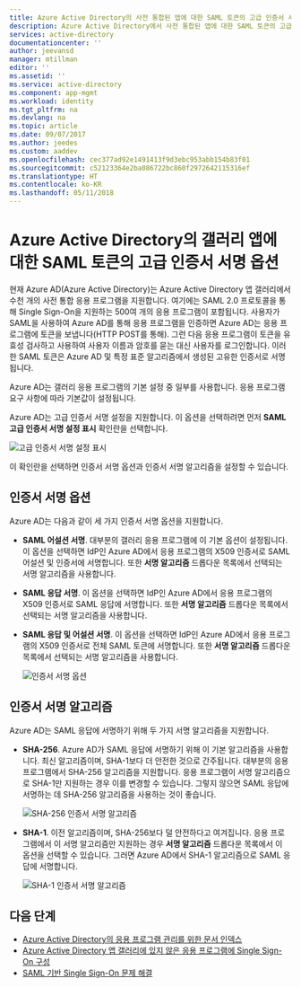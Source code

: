 ```yaml
---
title: Azure Active Directory의 사전 통합된 앱에 대한 SAML 토큰의 고급 인증서 서명 옵션 | Microsoft Docs
description: Azure Active Directory에서 사전 통합된 앱에 대한 SAML 토큰의 고급 인증서 서명 옵션을 사용하는 방법을 알아봅니다.
services: active-directory
documentationcenter: ''
author: jeevansd
manager: mtillman
editor: ''
ms.assetid: ''
ms.service: active-directory
ms.component: app-mgmt
ms.workload: identity
ms.tgt_pltfrm: na
ms.devlang: na
ms.topic: article
ms.date: 09/07/2017
ms.author: jeedes
ms.custom: aaddev
ms.openlocfilehash: cec377ad92e1491413f9d3ebc953abb154b83f01
ms.sourcegitcommit: c52123364e2ba086722bc860f2972642115316ef
ms.translationtype: HT
ms.contentlocale: ko-KR
ms.lasthandoff: 05/11/2018
---
```

# <a name="advanced-certificate-signing-options-in-the-saml-token-for-gallery-apps-in-azure-active-directory"></a>Azure Active Directory의 갤러리 앱에 대한 SAML 토큰의 고급 인증서 서명 옵션
현재 Azure AD(Azure Active Directory)는 Azure Active Directory 앱 갤러리에서 수천 개의 사전 통합 응용 프로그램을 지원합니다. 여기에는 SAML 2.0 프로토콜을 통해 Single Sign-On을 지원하는 500여 개의 응용 프로그램이 포함됩니다. 사용자가 SAML을 사용하여 Azure AD를 통해 응용 프로그램을 인증하면 Azure AD는 응용 프로그램에 토큰을 보냅니다(HTTP POST를 통해). 그런 다음 응용 프로그램이 토큰을 유효성 검사하고 사용하여 사용자 이름과 암호를 묻는 대신 사용자를 로그인합니다. 이러한 SAML 토큰은 Azure AD 및 특정 표준 알고리즘에서 생성된 고유한 인증서로 서명됩니다.

Azure AD는 갤러리 응용 프로그램의 기본 설정 중 일부를 사용합니다. 응용 프로그램 요구 사항에 따라 기본값이 설정됩니다.

Azure AD는 고급 인증서 서명 설정을 지원합니다. 이 옵션을 선택하려면 먼저 **SAML 고급 인증서 서명 설정 표시** 확인란을 선택합니다.

![고급 인증서 서명 설정 표시](./media/active-directory-enterprise-apps-advance-certificate-options/saml-advance-certificate.png)

이 확인란을 선택하면 인증서 서명 옵션과 인증서 서명 알고리즘을 설정할 수 있습니다.

## <a name="certificate-signing-options"></a>인증서 서명 옵션

Azure AD는 다음과 같이 세 가지 인증서 서명 옵션을 지원합니다.

* **SAML 어설션 서명**. 대부분의 갤러리 응용 프로그램에 이 기본 옵션이 설정됩니다. 이 옵션을 선택하면 IdP인 Azure AD에서 응용 프로그램의 X509 인증서로 SAML 어설션 및 인증서에 서명합니다. 또한 **서명 알고리즘** 드롭다운 목록에서 선택되는 서명 알고리즘을 사용합니다.

* **SAML 응답 서명**. 이 옵션을 선택하면 IdP인 Azure AD에서 응용 프로그램의 X509 인증서로 SAML 응답에 서명합니다. 또한 **서명 알고리즘** 드롭다운 목록에서 선택되는 서명 알고리즘을 사용합니다.

* **SAML 응답 및 어설션 서명**. 이 옵션을 선택하면 IdP인 Azure AD에서 응용 프로그램의 X509 인증서로 전체 SAML 토큰에 서명합니다. 또한 **서명 알고리즘** 드롭다운 목록에서 선택되는 서명 알고리즘을 사용합니다.

    ![인증서 서명 옵션](./media/active-directory-enterprise-apps-advance-certificate-options/saml-signing-options.png)

## <a name="certificate-signing-algorithms"></a>인증서 서명 알고리즘

Azure AD는 SAML 응답에 서명하기 위해 두 가지 서명 알고리즘을 지원합니다.

* **SHA-256**. Azure AD가 SAML 응답에 서명하기 위해 이 기본 알고리즘을 사용합니다. 최신 알고리즘이며, SHA-1보다 더 안전한 것으로 간주됩니다. 대부분의 응용 프로그램에서 SHA-256 알고리즘을 지원합니다. 응용 프로그램이 서명 알고리즘으로 SHA-1만 지원하는 경우 이를 변경할 수 있습니다. 그렇지 않으면 SAML 응답에 서명하는 데 SHA-256 알고리즘을 사용하는 것이 좋습니다.

    ![SHA-256 인증서 서명 알고리즘](./media/active-directory-enterprise-apps-advance-certificate-options/saml-signing-algo-sha256.png)

* **SHA-1**. 이전 알고리즘이며, SHA-256보다 덜 안전하다고 여겨집니다. 응용 프로그램에서 이 서명 알고리즘만 지원하는 경우 **서명 알고리즘** 드롭다운 목록에서 이 옵션을 선택할 수 있습니다. 그러면 Azure AD에서 SHA-1 알고리즘으로 SAML 응답에 서명합니다.

    ![SHA-1 인증서 서명 알고리즘](./media/active-directory-enterprise-apps-advance-certificate-options/saml-signing-algo-sha1.png)

## <a name="next-steps"></a>다음 단계
* [Azure Active Directory의 응용 프로그램 관리를 위한 문서 인덱스](active-directory-apps-index.md)
* [Azure Active Directory 앱 갤러리에 있지 않은 응용 프로그램에 Single Sign-On 구성](application-config-sso-how-to-configure-federated-sso-non-gallery.md)
* [SAML 기반 Single Sign-On 문제 해결](develop/active-directory-saml-debugging.md)


